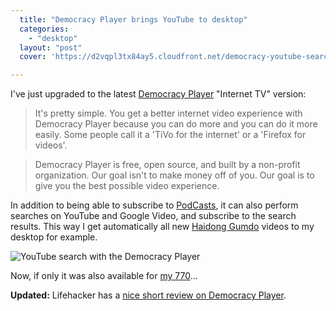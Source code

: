 ```yaml
---
  title: "Democracy Player brings YouTube to desktop"
  categories: 
    - "desktop"
  layout: "post"
  cover: 'https://d2vqpl3tx84ay5.cloudfront.net/democracy-youtube-search-small.jpg'

---
```

I've just upgraded to the latest [Democracy Player][1] "Internet TV" version:

> It's pretty simple. You get a better internet video experience with Democracy Player because you can do more and you can do it more easily. Some people call it a 'TiVo for the internet' or a 'Firefox for videos'.

> Democracy Player is free, open source, and built by a non-profit organization. Our goal isn't to make money off of you. Our goal is to give you the best possible video experience.

In addition to being able to subscribe to [PodCasts][2], it can also perform searches on YouTube and Google Video, and subscribe to the search results. This way I get automatically all new [Haidong Gumdo][3] videos to my desktop for example.

![YouTube search with the Democracy Player](https://d2vqpl3tx84ay5.cloudfront.net/democracy-youtube-search-small.jpg)

Now, if only it was also available for [my 770][4]...

__Updated:__ Lifehacker has a [nice short review on Democracy Player][5].

[1]: http://www.getdemocracy.com/
[2]: http://www.getdemocracy.com/help/feeds.php
[3]: http://en.wikipedia.org/wiki/Haidong_Gumdo
[4]: http://bergie.iki.fi/blog/watching-movies-on-the-nokia-770/
[5]: http://lifehacker.com/software/bittorrent/hack-attack-get-your-tv-season-pass-with-democracy-204057.php
